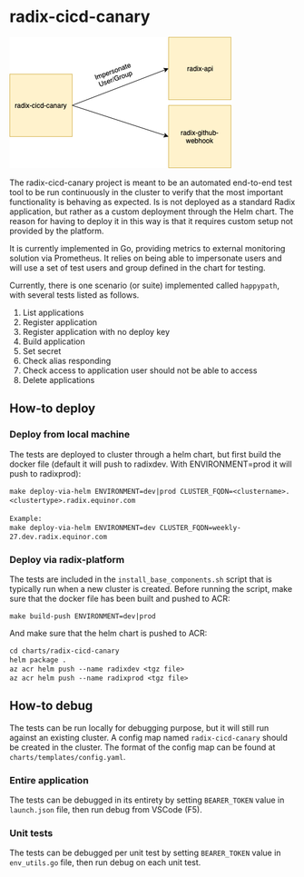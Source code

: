 # radix-cicd-canary

![pic](diagrams/radix-cicd-canary.png)

The radix-cicd-canary project is meant to be an automated end-to-end test tool to be run continuously in the cluster to verify that the most important functionality is behaving as expected. Is is not deployed as a standard Radix application, but rather as a custom deployment through the Helm chart. The reason for having to deploy it in this way is that it requires custom setup not provided by the platform.

It is currently implemented in Go, providing metrics to external monitoring solution via Prometheus. It relies on being able to impersonate users and will use a set of test users and group defined in the chart for testing.

Currently, there is one scenario (or suite) implemented called `happypath`, with several tests listed as follows.

1. List applications
2. Register application
3. Register application with no deploy key
4. Build application
5. Set secret
6. Check alias responding
7. Check access to application user should not be able to access
8. Delete applications

## How-to deploy

### Deploy from local machine

The tests are deployed to cluster through a helm chart, but first build the docker file (default it will push to radixdev. With ENVIRONMENT=prod it will push to radixprod):

```
make deploy-via-helm ENVIRONMENT=dev|prod CLUSTER_FQDN=<clustername>.<clustertype>.radix.equinor.com

Example: 
make deploy-via-helm ENVIRONMENT=dev CLUSTER_FQDN=weekly-27.dev.radix.equinor.com
```

### Deploy via radix-platform

The tests are included in the `install_base_components.sh` script that is typically run when a new cluster is created. Before running the script, make sure that the docker file has been built and pushed to ACR:

```
make build-push ENVIRONMENT=dev|prod
```

And make sure that the helm chart is pushed to ACR:

```
cd charts/radix-cicd-canary
helm package .
az acr helm push --name radixdev <tgz file>
az acr helm push --name radixprod <tgz file>
```

## How-to debug

The tests can be run locally for debugging purpose, but it will still run against an existing cluster. A config map named `radix-cicd-canary` should be created in the cluster. The format of the config map can be found at `charts/templates/config.yaml`.

### Entire application

The tests can be debugged in its entirety by setting `BEARER_TOKEN` value in `launch.json` file, then run debug from VSCode (F5).

### Unit tests

The tests can be debugged per unit test by setting `BEARER_TOKEN` value in `env_utils.go` file, then run debug on each unit test.